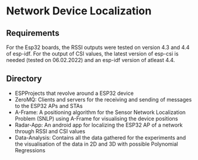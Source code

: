# Network Device Localization

## Requirements
For the Esp32 boards, the RSSI outputs were tested on version 4.3 and 4.4 of esp-idf. For the output of CSI values, the latest version of esp-csi is needed (tested on 06.02.2022)
and an esp-idf version of atleast 4.4.

## Directory
- ESPProjects that revolve around a ESP32 device
- ZeroMQ: Clients and servers for the receiving and sending of messages to the ESP32 APs and STAs
- A-Frame: A positioning algorithm for the Sensor Network Localization Problem (SNLP) using A-Frame for visualising the device positions
- Radar-App: An android app for localizing the ESP32 AP of a network through RSSI and CSI values
- Data-Analysis: Contains all the data gathered for the experiments and the visualisation of the data in 2D and 3D with possible Polynomial Regressions
